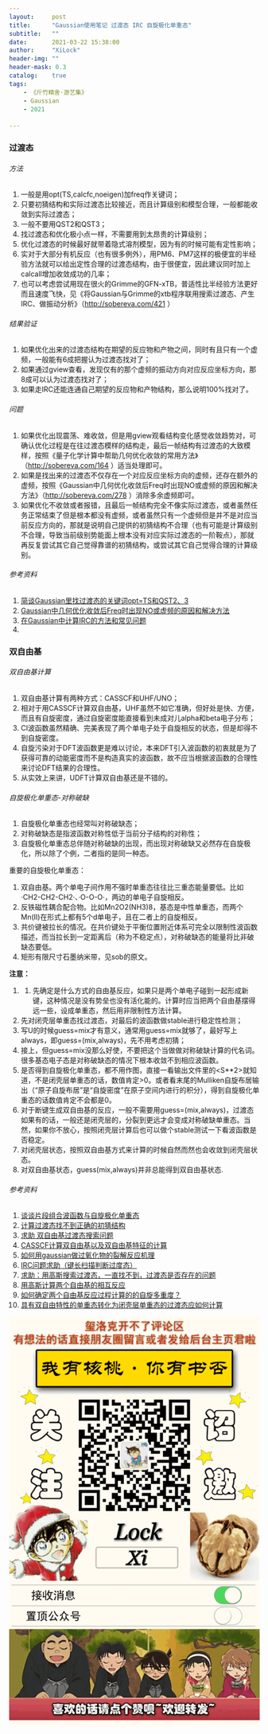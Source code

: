 ```yaml
---
layout:     post
title:      "Gaussian使用笔记 过渡态 IRC 自旋极化单重态"
subtitle:   ""
date:       2021-03-22 15:38:00
author:     "XiLock"
header-img: ""
header-mask: 0.3
catalog:    true
tags:
    - 《斤竹精舍·游艺集》
    - Gaussian
    - 2021

---
```



### 过渡态
###### 方法
1. 一般是用opt(TS,calcfc,noeigen)加freq作关键词；
1. 只要初猜结构和实际过渡态比较接近，而且计算级别和模型合理，一般都能收敛到实际过渡态；
1. 一般不要用QST2和QST3；
1. 找过渡态和优化极小点一样，不需要用到太昂贵的计算级别；
1. 优化过渡态的时候最好就带着隐式溶剂模型，因为有的时候可能有定性影响；
1. 实对于大部分有机反应（也有很多例外），用PM6、PM7这样的极便宜的半经验方法就可以给出定性合理的过渡态结构，由于很便宜，因此建议同时加上calcall增加收敛成功的几率；
1. 也可以考虑尝试用现在很火的Grimme的GFN-xTB，普适性比半经验方法更好而且速度飞快，见《将Gaussian与Grimme的xtb程序联用搜索过渡态、产生IRC、做振动分析》（http://sobereva.com/421 ）

###### 结果验证
1. 如果优化出来的过渡态结构在期望的反应物和产物之间，同时有且只有一个虚频，一般能有6成把握认为过渡态找对了；
1. 如果通过gview查看，发现仅有的那个虚频的振动方向对应反应坐标方向，那8成可以认为过渡态找对了；
1. 如果走IRC还能连通自己期望的反应物和产物结构，那么说明100%找对了。

###### 问题
1. 如果优化出现震荡、难收敛，但是用gview观看结构变化感觉收敛趋势对，可确认优化过程是在往过渡态模样的结构走，最后一帧结构有过渡态的大致模样，按照《量子化学计算中帮助几何优化收敛的常用方法》（http://sobereva.com/164 ）适当处理即可。
1. 如果是找出来的过渡态不仅存在一个对应反应坐标方向的虚频，还存在额外的虚频，按照《Gaussian中几何优化收敛后Freq时出现NO或虚频的原因和解决方法》（http://sobereva.com/278 ）消除多余虚频即可。
1. 如果优化不收敛或者报错，且最后一帧结构完全不像实际过渡态，或者虽然任务正常结束了但是根本都没有虚频，或者虽然只有一个虚频但是并不是对应当前反应方向的，那就是说明自己提供的初猜结构不合理（也有可能是计算级别不合理，导致当前级别势能面上根本没有对应实际过渡态的一阶鞍点），那就再反复尝试其它自己觉得靠谱的初猜结构，或尝试其它自己觉得合理的计算级别。

###### 参考资料
1. [简谈Gaussian里找过渡态的关键词opt=TS和QST2、3](http://sobereva.com/460)
1. [Gaussian中几何优化收敛后Freq时出现NO或虚频的原因和解决方法](http://sobereva.com/278)
1. [在Gaussian中计算IRC的方法和常见问题](http://sobereva.com/400)
1. []()

### 双自由基

###### 双自由基计算
1. 双自由基计算有两种方式：CASSCF和UHF/UNO；
1. 相对于用CASSCF计算双自由基，UHF虽然不如它准确，但好处是快、方便，而且有自旋密度，通过自旋密度能直接看到未成对儿alpha和beta电子分布；
1. CI波函数虽然精确、完美表现了两个单电子处于自旋相反的状态，但是却得不到自旋密度。
1. 自旋污染对于DFT波函数更是难以讨论，本来DFT引入波函数的初衷就是为了获得可靠的动能密度而不是构造真实的波函数，故不应当根据波函数的合理性来讨论DFT结果的合理性。
1. 从实效上来讲，UDFT计算双自由基还是不错的。

###### 自旋极化单重态-对称破缺

1. 自旋极化单重态也经常叫对称破缺态；
1. 对称破缺态是指波函数对称性低于当前分子结构的对称性；
1. 自旋极化单重态总伴随对称破缺的出现，而出现对称破缺又必然存在自旋极化，所以除了个例，二者指的是同一种态。

重要的自旋极化单重态：
1. 双自由基。两个单电子间作用不强时单重态往往比三重态能量要低。比如·CH2-CH2-CH2·、·O-O-O·，两边的单电子自旋相反。
2. 反铁磁性耦合配合物。比如Mn2O2(NH3)8，基态是中性单重态，而两个Mn(II)在形式上都有5个d单电子，且在二者上的自旋相反。
3. 共价键被拉长的情况。在共价键处于平衡位置附近体系可完全以限制性波函数描述，而当拉长到一定距离后（称为不稳定点），对称破缺态的能量将比非破缺态要低。
4. 矩形有限尺寸石墨纳米带，见sob的原文。

**注意：**
1. 1. 先确定是什么方式的自由基反应，如果只是两个单电子碰到一起形成新键，这种情况是没有势垒也没有活化能的。计算时应当把两个自由基摆得远一些，设成单重态，然后用非限制性方法计算。
1. 先对闭壳层单重态找过渡态，对最后的波函数做stable进行稳定性检测；
1. 写U的时候guess=mix才有意义，通常用guess=mix就够了，最好写上always，即guess=(mix,always)，先不用考虑初猜；
1. 接上，但guess=mix没那么好使，不要把这个当做做对称破缺计算的代名词。很多基态电子态是对称破缺态的情况下根本收敛不到相应波函数。
1. 是否得到自旋极化单重态，都不用作图，直接一看输出文件里的<S**2>就知道，不是闭壳层单重态的话，数值肯定>0。或者看末尾的Mulliken自旋布居输出（“原子自旋布居”是“自旋密度”在原子空间内进行的积分），得到自旋极化单重态的话数值肯定不会都是0。
1. 对于断键生成双自由基的反应，一般不需要用guess=(mix,always)，过渡态如果有的话，一般还是闭壳层的，分裂到更远才会变成对称破缺单重态。当然，如果你不放心，按照闭壳层计算后也可以做个stable测试一下看波函数是否稳定。
1. 对闭壳层状态，按照双自由基方式来计算的时候自然而然也会收敛到闭壳层状态。
1. 对双自由基状态，guess(mix,always)并非总能得到双自由基状态.

###### 参考资料
1. [谈谈片段组合波函数与自旋极化单重态](http://sobereva.com/82)
1. [计算过渡态找不到正确的初猜结构](http://bbs.keinsci.com/thread-4264-1-1.html)
1. [求助 双自由基过渡态搜索问题](http://bbs.keinsci.com/thread-17592-1-1.html)
1. [CASSCF计算双自由基以及双自由基特征的计算](http://sobereva.com/264)
1. [如何用gaussian做过氧化物的裂解反应机理](http://bbs.keinsci.com/thread-11531-1-1.html)
1. [IRC问题求助（键长扫描判断过度态）](http://bbs.keinsci.com/thread-2191-1-1.html)
1. [求助：用高斯搜索过渡态，一直找不到，过渡态是否存在的问题](http://bbs.keinsci.com/thread-10820-1-1.html)
1. [用高斯计算两个自由基的相互反应](http://bbs.keinsci.com/thread-625-1-1.html)
1. [如何确定两个自由基反应过程计算的的自旋多重度？](http://bbs.keinsci.com/thread-13459-1-1.html)
1. [具有双自由特性的单重态转化为闭壳层单重态的过渡态应如何计算](http://bbs.keinsci.com/thread-10790-1-1.html)

![](/img/wc-tail.GIF)
